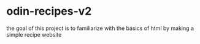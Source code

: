 # odin-recipes-v2
the goal of this project is to familiarize with the basics of html by making a simple
recipe website